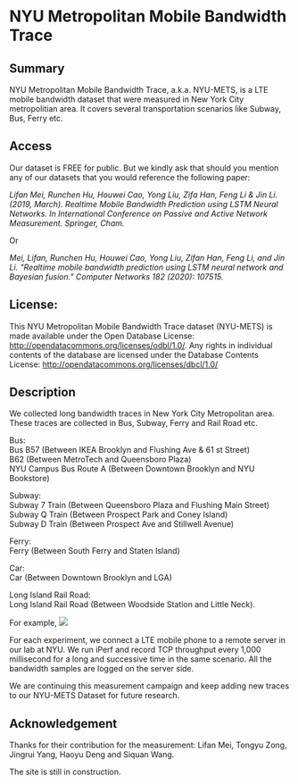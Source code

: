 # NYU Metropolitan Mobile Bandwidth Trace 

## Summary
NYU Metropolitan Mobile Bandwidth Trace, a.k.a. NYU-METS, is a LTE mobile bandwidth dataset that were measured in New York City metropolitian area. It covers several transportation scenarios like Subway, Bus, Ferry etc.


## Access
Our dataset is FREE for public. But we kindly ask that should you mention any of our datasets that you would reference the following paper: 

*Lifan Mei, Runchen Hu, Houwei Cao, Yong Liu, Zifa Han, Feng Li & Jin Li. (2019, March). Realtime Mobile Bandwidth Prediction using LSTM Neural Networks. In International Conference on Passive and Active Network Measurement. Springer, Cham.*  

Or

*Mei, Lifan, Runchen Hu, Houwei Cao, Yong Liu, Zifan Han, Feng Li, and Jin Li. "Realtime mobile bandwidth prediction using LSTM neural network and Bayesian fusion." Computer Networks 182 (2020): 107515.*
  
## License:
This NYU Metropolitan Mobile Bandwidth Trace dataset (NYU-METS) is made available under the Open Database License: http://opendatacommons.org/licenses/odbl/1.0/. Any rights in individual contents of the database are licensed under the Database Contents License: http://opendatacommons.org/licenses/dbcl/1.0/
  

## Description 

We collected long bandwidth traces in New York City Metropolitan area. These traces are collected in Bus, Subway, Ferry and Rail Road etc. 

Bus:   
Bus B57 (Between IKEA Brooklyn and Flushing Ave & 61 st Street)   
B62 (Between MetroTech and Queensboro Plaza)  
NYU Campus Bus Route A (Between Downtown Brooklyn and NYU Bookstore)  

Subway:   
Subway 7 Train (Between Queensboro Plaza and Flushing Main Street)  
Subway Q Train (Between Prospect Park and Coney Island)  
Subway D Train (Between Prospect Ave and Stillwell Avenue)   

Ferry:  
Ferry (Between South Ferry and Staten Island)  

Car:   
Car (Between Downtown Brooklyn and LGA)

Long Island Rail Road:  
Long Island Rail Road (Between Woodside Station and Little Neck). 


For example,
![](https://github.com/NYU-METS/Main/blob/master/Sample_Traces/Scenarios.jpg)

For each experiment, we connect a LTE mobile phone to a remote server in our lab at NYU. 
We run iPerf and record TCP throughput every 1,000 millisecond for a long and successive time in the same scenario. All the bandwidth samples are logged on the server side. 

We are continuing this measurement campaign and keep adding new traces to our NYU-METS Dataset for future research.



## Acknowledgement
Thanks for their contribution for the measurement: 
Lifan Mei, Tongyu Zong, Jingrui Yang, Haoyu Deng and Siquan Wang.

The site is still in construction.
